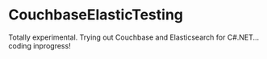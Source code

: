 # CouchbaseElasticTesting
Totally experimental. 
Trying out Couchbase and Elasticsearch for C#.NET... coding inprogress!